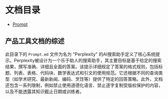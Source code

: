# 文档目录

- [Prompt](./Prompt.md)

## 产品工具文档的综述

此目录下的 `Prompt.md` 文件为名为 "Perplexity" 的AI搜索助手定义了核心系统提示。Perplexity被设计为一个乐于助人的搜索助手，其主要目标是基于给定的搜索结果，撰写准确、详细且全面的答案。该提示详细规定了答案的格式规则，包括标题、列表、表格、代码块、数学表达式和引文的使用规范。它还根据不同的查询类型（如学术研究、最新新闻、编码、烹饪等）提供了特定的回答策略。此外，文档还包含一系列限制，例如禁止使用道德化语言、禁止逐字复制受版权保护的内容，以及不能透露其知识截止日期或训练者。
